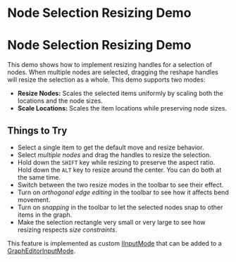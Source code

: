 <!--
 //////////////////////////////////////////////////////////////////////////////
 // @license
 // This file is part of yFiles for HTML 2.6.0.3.
 // Use is subject to license terms.
 //
 // Copyright (c) 2000-2024 by yWorks GmbH, Vor dem Kreuzberg 28,
 // 72070 Tuebingen, Germany. All rights reserved.
 //
 //////////////////////////////////////////////////////////////////////////////
-->
# Node Selection Resizing Demo

# Node Selection Resizing Demo

This demo shows how to implement resizing handles for a selection of nodes. When multiple nodes are selected, dragging the reshape handles will resize the selection as a whole. This demo supports two modes:

- **Resize Nodes:** Scales the selected items uniformly by scaling both the locations and the node sizes.
- **Scale Locations:** Scales the item locations while preserving node sizes.

## Things to Try

- Select a single item to get the default move and resize behavior.
- Select _multiple nodes_ and drag the handles to resize the selection.
- Hold down the `SHIFT` key while resizing to preserve the aspect ratio. Hold down the `ALT` key to resize around the center. You can do both at the same time.
- Switch between the two resize modes in the toolbar to see their effect.
- Turn on _orthogonal edge editing_ in the toolbar to see how it affects bend movement.
- Turn on _snapping_ in the toolbar to let the selected nodes snap to other items in the graph.
- Make the selection rectangle very small or very large to see how resizing respects _size constraints_.

This feature is implemented as custom [IInputMode](https://docs.yworks.com/yfileshtml/#/api/IInputMode) that can be added to a [GraphEditorInputMode](https://docs.yworks.com/yfileshtml/#/api/GraphEditorInputMode).
